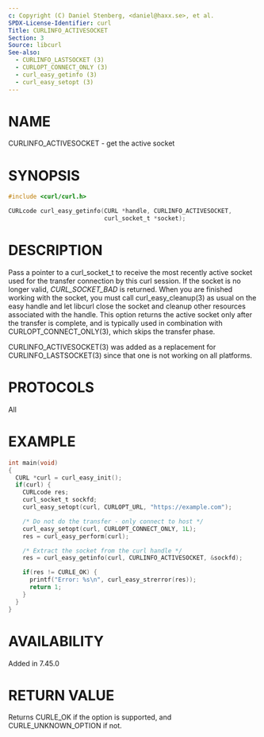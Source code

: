 ```yaml
---
c: Copyright (C) Daniel Stenberg, <daniel@haxx.se>, et al.
SPDX-License-Identifier: curl
Title: CURLINFO_ACTIVESOCKET
Section: 3
Source: libcurl
See-also:
  - CURLINFO_LASTSOCKET (3)
  - CURLOPT_CONNECT_ONLY (3)
  - curl_easy_getinfo (3)
  - curl_easy_setopt (3)
---
```


# NAME

CURLINFO_ACTIVESOCKET - get the active socket

# SYNOPSIS

~~~c
#include <curl/curl.h>

CURLcode curl_easy_getinfo(CURL *handle, CURLINFO_ACTIVESOCKET,
                           curl_socket_t *socket);
~~~

# DESCRIPTION

Pass a pointer to a curl_socket_t to receive the most recently active socket
used for the transfer connection by this curl session. If the socket is no
longer valid, *CURL_SOCKET_BAD* is returned. When you are finished working
with the socket, you must call curl_easy_cleanup(3) as usual on the easy
handle and let libcurl close the socket and cleanup other resources associated
with the handle. This option returns the active socket only after the transfer
is complete, and is typically used in combination with
CURLOPT_CONNECT_ONLY(3), which skips the transfer phase.

CURLINFO_ACTIVESOCKET(3) was added as a replacement for
CURLINFO_LASTSOCKET(3) since that one is not working on all platforms.

# PROTOCOLS

All

# EXAMPLE

~~~c
int main(void)
{
  CURL *curl = curl_easy_init();
  if(curl) {
    CURLcode res;
    curl_socket_t sockfd;
    curl_easy_setopt(curl, CURLOPT_URL, "https://example.com");

    /* Do not do the transfer - only connect to host */
    curl_easy_setopt(curl, CURLOPT_CONNECT_ONLY, 1L);
    res = curl_easy_perform(curl);

    /* Extract the socket from the curl handle */
    res = curl_easy_getinfo(curl, CURLINFO_ACTIVESOCKET, &sockfd);

    if(res != CURLE_OK) {
      printf("Error: %s\n", curl_easy_strerror(res));
      return 1;
    }
  }
}
~~~

# AVAILABILITY

Added in 7.45.0

# RETURN VALUE

Returns CURLE_OK if the option is supported, and CURLE_UNKNOWN_OPTION if not.
